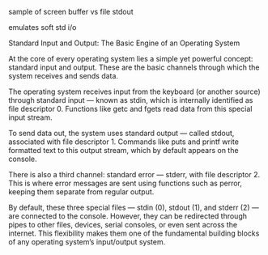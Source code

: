sample of screen buffer vs file stdout

emulates soft std i/o

Standard Input and Output: The Basic Engine of an Operating System

At the core of every operating system lies a simple yet powerful concept: standard input and output. These are the basic channels through which the system receives and sends data.

The operating system receives input from the keyboard (or another source) through standard input — known as stdin, which is internally identified as file descriptor 0. Functions like getc and fgets read data from this special input stream.

To send data out, the system uses standard output — called stdout, associated with file descriptor 1. Commands like puts and printf write formatted text to this output stream, which by default appears on the console.

There is also a third channel: standard error — stderr, with file descriptor 2. This is where error messages are sent using functions such as perror, keeping them separate from regular output.

By default, these three special files — stdin (0), stdout (1), and stderr (2) — are connected to the console. However, they can be redirected through pipes to other files, devices, serial consoles, or even sent across the internet. This flexibility makes them one of the fundamental building blocks of any operating system’s input/output system.


